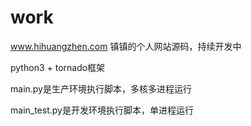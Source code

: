 # work
www.hihuangzhen.com
镇镇的个人网站源码，持续开发中

python3 + tornado框架

main.py是生产环境执行脚本，多核多进程运行

main_test.py是开发环境执行脚本，单进程运行
